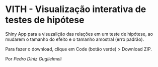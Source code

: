 # VITH - Visualização interativa de testes de hipótese

Shiny App para a visuzalição das relações em um teste de hipótese, ao mudarem o tamanho do efeito e o tamanho amostral (erro padrão).

Para fazer o download, clique em Code (botão verde) > Download ZIP.
  
  
  
Por *Pedro Diniz Guglielmeli*
